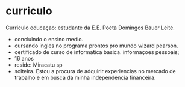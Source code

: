 # curriculo
Curriculo
educaçao: estudante da E.E. Poeta Domingos Bauer Leite.
- concluindo o ensino medio.
- cursando ingles no programa prontos pro mundo wizard pearson.
- certificado de curso de informatica basica.
informaçoes pessoais;
- 16 anos 
- reside: Miracatu sp
- solteira.
Estou a procura de adquirir experiencias no mercado de trabalho e em busca da minha independencia financeira.
